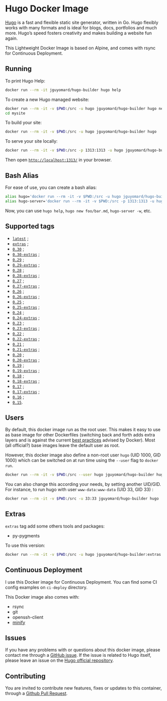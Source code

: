 # Hugo Docker Image

[Hugo](https://gohugo.io/) is a fast and flexible static site generator, written in Go. 
Hugo flexibly works with many formats and is ideal for blogs, docs, portfolios and much more. 
Hugo’s speed fosters creativity and makes building a website fun again.

This Lightweight Docker Image is based on Alpine, and comes with rsync for Continuous Deployment.

## Running

To print Hugo Help:

```bash
docker run --rm -it jguyomard/hugo-builder hugo help
```

To create a new Hugo managed website:

```bash
docker run --rm -it -v $PWD:/src -u hugo jguyomard/hugo-builder hugo new site mysite
cd mysite
```

To build your site:
 
```bash
docker run --rm -it -v $PWD:/src -u hugo jguyomard/hugo-builder hugo
```

To serve your site locally:

```bash
docker run --rm -it -v $PWD:/src -p 1313:1313 -u hugo jguyomard/hugo-builder hugo server -w --bind=0.0.0.0
```

Then open [`http://localhost:1313/`](http://localhost:1313/) in your browser.

## Bash Alias

For ease of use, you can create a bash alias:

```bash
alias hugo='docker run --rm -it -v $PWD:/src -u hugo jguyomard/hugo-builder hugo'
alias hugo-server='docker run --rm -it -v $PWD:/src -p 1313:1313 -u hugo jguyomard/hugo-builder hugo server --bind 0.0.0.0'
```

Now, you can use `hugo help`, `hugo new foo/bar.md`, `hugo-server -w`, etc.


## Supported tags

* [`latest`](https://github.com/jguyomard/docker-hugo/blob/master/Dockerfile) ;
* [`extras`](https://github.com/jguyomard/docker-hugo/blob/master/extras/Dockerfile) ;
* [`0.30`](https://github.com/jguyomard/docker-hugo/blob/v0.30/Dockerfile) ;
* [`0.30-extras`](https://github.com/jguyomard/docker-hugo/blob/v0.30/extras/Dockerfile) ;
* [`0.29`](https://github.com/jguyomard/docker-hugo/blob/v0.29/Dockerfile) ;
* [`0.29-extras`](https://github.com/jguyomard/docker-hugo/blob/v0.29/extras/Dockerfile) ;
* [`0.28`](https://github.com/jguyomard/docker-hugo/blob/v0.28/Dockerfile) ;
* [`0.28-extras`](https://github.com/jguyomard/docker-hugo/blob/v0.28/extras/Dockerfile) ;
* [`0.27`](https://github.com/jguyomard/docker-hugo/blob/v0.27/Dockerfile) ;
* [`0.27-extras`](https://github.com/jguyomard/docker-hugo/blob/v0.27/extras/Dockerfile) ;
* [`0.26`](https://github.com/jguyomard/docker-hugo/blob/v0.26/Dockerfile) ;
* [`0.26-extras`](https://github.com/jguyomard/docker-hugo/blob/v0.26/extras/Dockerfile) ;
* [`0.25`](https://github.com/jguyomard/docker-hugo/blob/v0.25/Dockerfile) ;
* [`0.25-extras`](https://github.com/jguyomard/docker-hugo/blob/v0.25/extras/Dockerfile) ;
* [`0.24`](https://github.com/jguyomard/docker-hugo/blob/v0.24/Dockerfile) ;
* [`0.24-extras`](https://github.com/jguyomard/docker-hugo/blob/v0.24/extras/Dockerfile) ;
* [`0.23`](https://github.com/jguyomard/docker-hugo/blob/v0.23/Dockerfile) ;
* [`0.23-extras`](https://github.com/jguyomard/docker-hugo/blob/v0.23/extras/Dockerfile) ;
* [`0.22`](https://github.com/jguyomard/docker-hugo/blob/v0.22/Dockerfile) ;
* [`0.22-extras`](https://github.com/jguyomard/docker-hugo/blob/v0.22/extras/Dockerfile) ;
* [`0.21`](https://github.com/jguyomard/docker-hugo/blob/v0.21/Dockerfile) ;
* [`0.21-extras`](https://github.com/jguyomard/docker-hugo/blob/v0.21/extras/Dockerfile) ;
* [`0.20`](https://github.com/jguyomard/docker-hugo/blob/v0.20/Dockerfile) ;
* [`0.20-extras`](https://github.com/jguyomard/docker-hugo/blob/v0.20/extras/Dockerfile) ;
* [`0.19`](https://github.com/jguyomard/docker-hugo/blob/v0.19/Dockerfile) ;
* [`0.19-extras`](https://github.com/jguyomard/docker-hugo/blob/v0.19/extras/Dockerfile) ;
* [`0.18`](https://github.com/jguyomard/docker-hugo/blob/v0.18/Dockerfile) ;
* [`0.18-extras`](https://github.com/jguyomard/docker-hugo/blob/v0.18/extras/Dockerfile) ;
* [`0.17`](https://github.com/jguyomard/docker-hugo/blob/v0.17/Dockerfile) ;
* [`0.17-extras`](https://github.com/jguyomard/docker-hugo/blob/v0.17/extras/Dockerfile) ;
* [`0.16`](https://github.com/jguyomard/docker-hugo/blob/v0.16/Dockerfile) ;
* [`0.15`](https://github.com/jguyomard/docker-hugo/blob/v0.15/Dockerfile).


## Users

By default, this docker image run as the root user. This makes it easy to use as base image for other Dockerfiles (switching back and forth adds extra layers and is against the current [best practices](https://docs.docker.com/engine/userguide/eng-image/dockerfile_best-practices/#user) advised by Docker). Most (all official?) base images leave the default user as root.

However, this docker image also define a non-root user `hugo` (UID 1000, GID 1000) which can be switched on at run time using the `--user` flag to `docker run`.

```bash
docker run --rm -it -v $PWD:/src --user hugo jguyomard/hugo-builder hugo
```

You can also change this according your needs, by setting another UID/GID. For instance, to run hugo with user `www-data:www-data` (UID 33, GID 33) :

```bash
docker run --rm -it -v $PWD:/src -u 33:33 jguyomard/hugo-builder hugo
```


## Extras

`extras` tag add some others tools and packages:

* py-pygments

To use this version:

```bash
docker run --rm -it -v $PWD:/src -u hugo jguyomard/hugo-builder:extras hugo
```


## Continuous Deployment

I use this Docker image for Continuous Deployment. You can find some CI config examples on `ci-deploy` directory.

This Docker image also comes with:

- rsync
- git
- openssh-client
- [minify](https://github.com/tdewolff/minify)


## Issues

If you have any problems with or questions about this docker image, please contact me through a [GitHub issue](https://github.com/jguyomard/docker-hugo/issues). 
If the issue is related to Hugo itself, please leave an issue on the [Hugo official repository](https://github.com/spf13/hugo).


## Contributing

You are invited to contribute new features, fixes or updates to this container, through a [Github Pull Request](https://github.com/jguyomard/docker-hugo/pulls).
